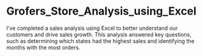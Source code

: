 # Grofers_Store_Analysis_using_Excel
I've completed a sales analysis using Excel to better understand our customers and drive sales growth. This analysis answered key questions, such as determining which states had the highest sales and identifying the months with the most orders.
